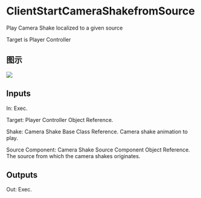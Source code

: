 # ClientStartCameraShakefromSource

Play Camera Shake localized to a given source

Target is Player Controller

## 图示

![]($-20221218-19054383.png)

## Inputs

In: Exec.

Target: Player Controller Object Reference.

Shake: Camera Shake Base Class Reference. Camera shake animation to play.

Source Component: Camera Shake Source Component Object Reference. The source from which the camera shakes originates.  

## Outputs

Out: Exec.

